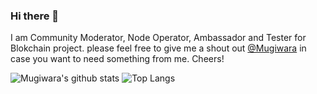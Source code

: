 ### Hi there 👋



I am Community Moderator, Node Operator, Ambassador and Tester for Blokchain project. please feel free to give me a shout out [@Mugiwara](https://twitter.com/themugiwara0x/) in case you want to need something from me. Cheers!


![Mugiwara's github stats](https://github-readme-stats.vercel.app/api?username=superadit98&hide=contribs,prs&show_icons=true&hide_border=true&title_color=000)
![Top Langs](https://github-readme-stats.vercel.app/api/top-langs/?username=superadit98&layout=compact&hide_border=true)
